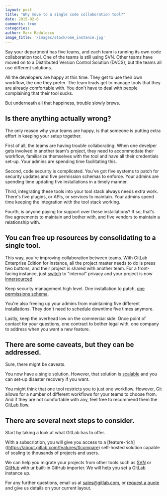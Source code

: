 ```yaml
---
layout: post
title: "Why move to a single code collaboration tool?"
date: 2015-02-6
comments: true
categories:
author: Marc Radulescu
image_title: '/images/stock/one_instance.jpg'
---
```


Say your department has five teams, and each team is running its own code collaboration tool.
One of the teams is still using SVN.
Other teams have moved on to a Distributed Version Control Solution (DVCS), but the teams all use different solutions.

All the developers are happy at this time. 
They get to use their own workflow, the one they prefer.
The team leads get to manage tools that they are already comfortable with.
You don't have to deal with people complaining that their tool sucks.

But underneath all that happiness, trouble slowly brews.

<!-- more -->

## Is there anything actually wrong?

The only reason why your teams are happy, is that someone is putting extra effort in keeping your setup together.

First of all, the teams are having trouble collaborating.
When one develper gets involved in another team's project, they need to accommodate their workflow, familiarize themselves with the tool and have all their credentials set-up.
Your admins are spending time facilitating this.

Second, code security is complicated. 
You've got five systems to patch for security updates and five permission schemas to enforce.
Your admins are spending time updating five installations in a timely manner.

Third, integrating these tools into your tool stack always needs extra work.
There's five plugins, or APIs, or services to maintain.
Your admins spend time keeping the integration with the tool stack working.

Fourth, is anyone paying for support over these installations?
If so, that's five agreements to maintain and bother with, and five vendors to maintain a relationship with.

## You can free up resources by consolidating to a single tool.

This way, you're improving collaboration between teams.
With GitLab Enterprise Edition for instance, all the project master needs to do is press two buttons, and their project is shared with another team.
For a front-facing instance, just [switch](http://doc.gitlab.com/ce/public_access/public_access.html) to "internal" privacy and your project is now [innersourced](https://about.gitlab.com/2014/09/05/innersourcing-using-the-open-source-workflow-to-improve-collaboration-within-an-organization/)

Keep security management high level.
One installation to patch, [one permissions schema](http://doc.gitlab.com/ce/permissions/permissions.html).

You're also freeing up your admins from maintaining five different installations.
They don't need to schedule downtime five times anymore.

Lastly, keep the overhead low on the commercial side.
Once point of contact for your questions, one contract to bother legal with, one company to address when you want a new feature.

## There are some caveats, but they can be addressed.

Sure, there might be caveats.

You now have a single solution.
However, that solution is [scalable](https://about.gitlab.com/high-availability/) and you can set-up disaster recovery if you want.

You might think that one tool restricts you to just one workflow.
However, Git allows for a number of different workflows for your teams to choose from.
And if they are not comfortable with any, feel free to recommend them the [GitLab flow](http://git-scm.com/book/en/v2/Distributed-Git-Distributed-Workflows).

## There are several next steps to consider.

Start by taking a look at what GitLab has to offer.

With a subscription, you will give you access to a [feature-rich]((https://about.gitlab.com/features/#compare) self-hosted solution capable of scaling to thousands of projects and users.

We can help you migrate your projects from other tools such as [SVN](http://doc.gitlab.com/ce/workflow/migrating_from_svn.html) or [GitHub](http://doc.gitlab.com/ce/workflow/import_projects_from_github.html) with ur built-in GitHub importer.
We will help you set a GitLab instance up.

For any further questions, email us at sales@gitlab.com, or [request a quote](https://about.gitlab.com/subscription/form.html) and give us details on your current layout.
